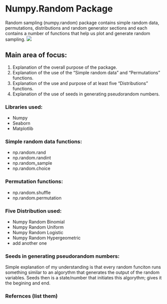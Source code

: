 # Numpy.Random Package
Random sampling (numpy.random) package contains simple random data, permutations, distributions and random generator sections and each contains a number of functions that help us plot and generate random sampling.
![](https://en.wikipedia.org/wiki/NumPy#/media/File:NumPy_logo.svg) 

## Main area of focus:
1. Explanation of the overall purpose of the package. 
2. Explanation of the use of the “Simple random data” and “Permutations” functions.
3. Explanation of the use and purpose of at least five “Distributions” functions.
4. Explanation of the use of seeds in generating pseudorandom numbers.

### Libraries used:
- Numpy
- Seaborn
- Matplotlib

### Simple random data functions:
- np.random.rand
- np.random.randint
- np.random_sample
- np.random.choice

### Permutation functions:
- np.random.shuffle
- np.random.permutation

### Five Distribution used:
- Numpy Random Binomial
- Numpy Random Uniform
- Numpy Random Logistic
- Numpy Random Hypergeometric
- add another one

### Seeds in generating pseudorandom numbers:
Simple explanation of my understanding is that every random funciton runs something similar to an algorythm that generates the output of the random variables. Seeds then is a state/number that initiates this algorythm; gives it the begining and end.

### Refernces (list them)



